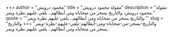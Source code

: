 +++
author = "محمود درويش"
title = "مقولة محمود درويش"
description = "مقولة محمود درويش: والتاريخ يسخر من ضحاياه ومن أبطالهم.. يلقي عليهم نظرة ويمر."
quote = '''والتاريخ يسخر من ضحاياه ومن أبطالهم.. يلقي عليهم نظرة ويمر.''' 
slug = "والتاريخ-يسخر-من-ضحاياه-ومن-أبطالهم-يلقي-عليهم-نظرة-ويمر"
+++
والتاريخ يسخر من ضحاياه ومن أبطالهم.. يلقي عليهم نظرة ويمر.
